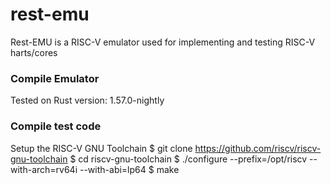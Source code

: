 # rest-emu
Rest-EMU is a RISC-V emulator used for implementing and testing RISC-V harts/cores

### Compile Emulator
Tested on Rust version: 1.57.0-nightly

### Compile test code

Setup the RISC-V GNU Toolchain
    $ git clone https://github.com/riscv/riscv-gnu-toolchain
    $ cd riscv-gnu-toolchain
    $ ./configure --prefix=/opt/riscv --with-arch=rv64i --with-abi=lp64
    $ make
